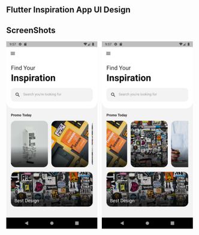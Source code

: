 ## Flutter Inspiration App UI Design


## ScreenShots

<img src="image/Screenshot_1640276863.png" height="500em" /> &nbsp; <img src="image/Screenshot_1640276874.png" height="500em" />


